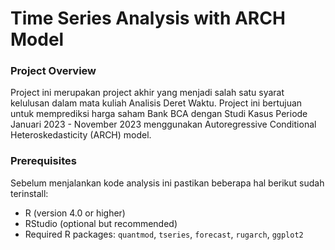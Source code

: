 # Time Series Analysis with ARCH Model

### Project Overview 
Project ini merupakan project akhir yang menjadi salah satu syarat kelulusan dalam mata kuliah Analisis Deret Waktu. Project ini bertujuan untuk memprediksi harga saham Bank BCA dengan Studi Kasus Periode Januari 2023 - November 2023 menggunakan Autoregressive Conditional Heteroskedasticity (ARCH) model. 

### Prerequisites
Sebelum menjalankan kode analysis ini pastikan beberapa hal berikut sudah terinstall: 
- R (version 4.0 or higher)
- RStudio (optional but recommended)
- Required R packages: `quantmod`, `tseries`, `forecast`, `rugarch`, `ggplot2`
